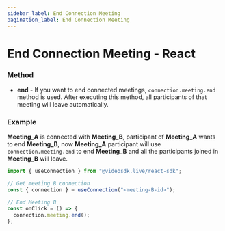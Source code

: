 ```yaml
---
sidebar_label: End Connection Meeting
pagination_label: End Connection Meeting
---
```


# End Connection Meeting - React

### Method

- **end** - If you want to end connected meetings, `connection.meeting.end` method is used. After executing this method, all participants of that meeting will leave automatically.

### Example

**Meeting_A** is connected with **Meeting_B**, participant of **Meeting_A** wants to end **Meeting_B**, now **Meeting_A** participant will use `connection.meeting.end` to end **Meeting_B** and all the participants joined in **Meeting_B** will leave.

```js
import { useConnection } from "@videosdk.live/react-sdk";

// Get meeting B connection
const { connection } = useConnection("<meeting-B-id>");

// End Meeting B
const onClick = () => {
  connection.meeting.end();
};
```
